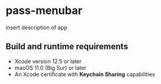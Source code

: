 #  pass-menubar

insert description of app

## Build and runtime requirements

- Xcode version 12.5 or later
- macOS 11.0 (Big Sur) or later
- An Xcode certificate with **Keychain Sharing** capabilities
